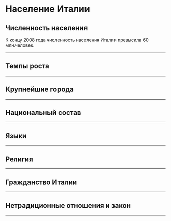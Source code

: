 # Население Италии
 
## Численность населения
К концу 2008 года численность населения Италии превысила 60 млн.человек.
***
## Темпы роста
***
## Крупнейшие города
***
## Национальный состав
***
## Языки
***
## Религия
***
## Гражданство Италии
***
## Нетрадиционные отношения и закон
***

